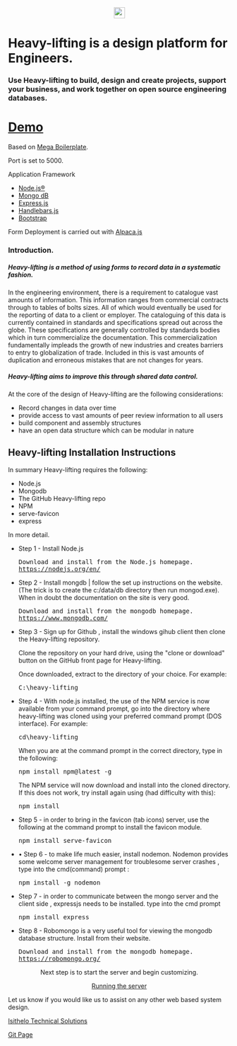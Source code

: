 
 <div style="text-align:center" >
 
  <img src="https://heavy-lifting.herokuapp.com/img/heavy-lifting%20Square%20300x300.png" href="https://heavy-lifting.herokuapp.com/" target="_blank" style="height:25px">  
 
 
 
 </div>
<h1> 
Heavy-lifting is a design platform for Engineers.
</h1>
<h3> 
Use Heavy-lifting to build, design and create projects, support your business, and work together on <strong>open source </strong> engineering databases.
</h3>
 


<h1><a class="github-button" href="https://heavy-lifting.herokuapp.com/" target="_blank">Demo</a></h1>

Based on <a href="https://github.com/sahat/megaboilerplate">Mega Boilerplate</a>.

Port is set to 5000.

Application Framework
<ul>
<li><a href="https://nodejs.org/en/" target="_blank">Node.js®</a></li>
<li><a href="https://www.mongodb.com/" target="_blank">Mongo dB</a></li>
<li><a href="http://expressjs.com/" target="_blank">Express.js</a></li>
<li><a href="http://handlebarsjs.com/" target="_blank">Handlebars.js</a></li>
<li><a href="http://getbootstrap.com/" target="_blank">Bootstrap</a></li>
</ul>
Form Deployment is carried out with <a href="http://www.alpacajs.org/" target="_blank">Alpaca.js</a>

<h3>Introduction.</h3>

<h5>Heavy-lifting is a method of using forms to record data in a systematic fashion.</h5> 

<p>In the engineering environment, there is a requirement to catalogue vast amounts of information. This information ranges from commercial contracts through to tables of bolts sizes. All of which would eventually be used for the reporting of data to a client or employer.  
The cataloguing of this data is currently contained in standards and specifications spread out across the globe. These specifications are generally controlled by standards bodies which in turn commercialize the documentation. This commercialization fundamentally impleads the growth of new industries and creates barriers to entry to globalization of trade. 
Included in this is vast amounts of duplication and erroneous mistakes that are not changes for years. </p>
<h5>Heavy-lifting aims to improve this through shared data control.</h5>
<p>At the core of the design of Heavy-lifting are the following considerations: </p>
<ul>
<li>Record changes in data over time</li>
<li>provide access to vast amounts of peer review information to all users</li>
<li>build component and assembly structures</li>
<li>have an open data structure which can be modular in nature</li>
</ul>

<h2>Heavy-lifting Installation Instructions</h2>
  
<p>In summary Heavy-lifting requires the following: </p>
<ul>
  <li>Node.js</li>
  <li>Mongodb</li>
  <li>The GitHub Heavy-lifting repo</li>
  <li>NPM</li>
  <li>serve-favicon</li>
  <li>express</li>
</ul>

<p>In more detail.</p>

<ul>
<li>Step 1 - Install Node.js</li>
<pre>
Download and install from the Node.js homepage.
<a href="https://nodejs.org/en/" target="_blank">https://nodejs.org/en/</a>  
</pre>

<li>Step 2 - Install mongdb | follow the set up instructions on the website. (The trick is to create the c:/data/db directory then run mongod.exe). When in doubt the documentation on the site is very good.</li>

<pre>
Download and install from the mongodb homepage.
<a href="https://www.mongodb.com/" target="_blank">https://www.mongodb.com/</a>  
</pre>

<li>Step 3 - Sign up for Github , install the windows gihub client then clone the Heavy-lifting repository.</li>
<p>Clone the repository on your hard drive, using the "clone or download" button on the GitHub front page for Heavy-lifting.</p>
<p>Once downloaded, extract to the directory of your choice. For example: </p>

<pre>
C:\heavy-lifting
</pre>

<li>Step 4 - With node.js installed, the use of the NPM service is now available from your command prompt, go into the directory where heavy-lifting was cloned using your preferred command prompt (DOS interface). For example: </li>

<pre>
cd\heavy-lifting
</pre>
<p>When you are at the command prompt in the correct directory, type in the following:</p>

<pre>npm install npm@latest -g</pre> 

<p>
The NPM service will now download and install into the cloned directory. If this does not work, try install again using (had difficulty with this): 
</p>

<pre>npm install</pre>
 

<li>Step 5 - in order to bring in the favicon (tab icons) server, use the following at the command prompt to install the favicon module.
</li>
<pre>npm install serve-favicon</pre>


<li>• Step 6 - to make life much easier, install nodemon. Nodemon provides some welcome server management for troublesome server crashes , type into the cmd(command) prompt : 
</li>
<pre>npm install -g nodemon</pre>


<li>Step 7 - in order to communicate between the mongo server and the client side , expressjs needs to be installed. type into the cmd prompt 
</li>
<pre>npm install express</pre>


<li>Step 8 - Robomongo is a very useful tool for viewing the mongodb database structure. Install from their website.

<pre>
Download and install from the mongodb homepage.
<a href="https://robomongo.org/" target="_blank">https://robomongo.org/</a>  
</pre>
</ul>
<div style="text-align: center;">
  
  <p>Next step is to start the server and begin customizing.</p>

<a class="btn btn-primary" href="">Running the server</a>
</div>


  
<p>Let us know if you would like us to assist on any other web based system design.</p>
<a href="http://www.isithelo.com/" target="_blank">Isithelo Technical Solutions</a>



<a href="https://isithelo.github.io/heavy-lifting/" target="_blank">Git Page</a>


 
